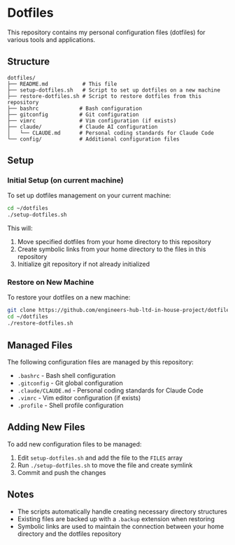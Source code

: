 # Dotfiles

This repository contains my personal configuration files (dotfiles) for various tools and applications.

## Structure

```
dotfiles/
├── README.md           # This file
├── setup-dotfiles.sh   # Script to set up dotfiles on a new machine
├── restore-dotfiles.sh # Script to restore dotfiles from this repository
├── bashrc             # Bash configuration
├── gitconfig          # Git configuration
├── vimrc              # Vim configuration (if exists)
├── claude/            # Claude AI configuration
│   └── CLAUDE.md      # Personal coding standards for Claude Code
└── config/            # Additional configuration files
```

## Setup

### Initial Setup (on current machine)

To set up dotfiles management on your current machine:

```bash
cd ~/dotfiles
./setup-dotfiles.sh
```

This will:
1. Move specified dotfiles from your home directory to this repository
2. Create symbolic links from your home directory to the files in this repository
3. Initialize git repository if not already initialized

### Restore on New Machine

To restore your dotfiles on a new machine:

```bash
git clone https://github.com/engineers-hub-ltd-in-house-project/dotfiles.git ~/dotfiles
cd ~/dotfiles
./restore-dotfiles.sh
```

## Managed Files

The following configuration files are managed by this repository:
- `.bashrc` - Bash shell configuration
- `.gitconfig` - Git global configuration
- `.claude/CLAUDE.md` - Personal coding standards for Claude Code
- `.vimrc` - Vim editor configuration (if exists)
- `.profile` - Shell profile configuration

## Adding New Files

To add new configuration files to be managed:

1. Edit `setup-dotfiles.sh` and add the file to the `FILES` array
2. Run `./setup-dotfiles.sh` to move the file and create symlink
3. Commit and push the changes

## Notes

- The scripts automatically handle creating necessary directory structures
- Existing files are backed up with a `.backup` extension when restoring
- Symbolic links are used to maintain the connection between your home directory and the dotfiles repository